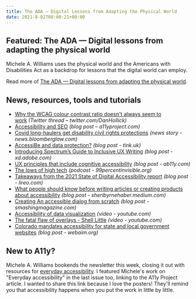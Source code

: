 ```yaml
---
title: The ADA — Digital Lessons from Adapting the Physical World
date: 2021-8-02T08:00:21+00:00
---
```


## Featured: The ADA — Digital lessons from adapting the physical world

Michele A. Williams uses the physical world and the Americans with Disabilities Act as a backdrop for lessons that the digital world can employ.

Read more of [The ADA — Digital lessons from adapting the physical world](https://mawconsultingllc.com/2021/07/26/the-ada-digital-lessons-from-adapting-the-physical-world/).

## News, resources, tools and tutorials

- [Why the WCAG colour contrast ratio doesn't always seem to work](https://twitter.com/DanHollick/status/1417895151003865090) *(Twitter thread – twitter.com/DanHollick)*
- [Accessibility and SEO](https://www.a11yproject.com/posts/2021-07-02-accessibility-seo/) *(blog post – a11yproject.com)*
- [Covid long-haulers get disability civil rights protections](https://news.bloomberglaw.com/health-law-and-business/covid-long-haulers-get-disability-civil-rights-protections) *(news story - news.bloomberglaw.com)*
- [AccessiBe and data protection?](https://tink.uk/accessibe-and-data-protection/) *(blog post - tink.uk)*
- [Introducing Spectrum’s Guide to Inclusive UX Writing](https://xd.adobe.com/ideas/perspectives/social-impact/inclusive-language-ux-design-spectrum/) *(blog post - xd.adobe.com)*
- [UX principles that include cognitive accessibility](https://www.ab11y.com/articles/ux-principles-that-include-cognitive-accessibility/) *(blog post - ab11y.com)*
- [The lows of high tech](https://99percentinvisible.org/episode/the-lows-of-high-tech/) *(podcast - 99percentinvisible.org)*
- [Takeaways from the 2021 State of Digital Accessibility report](https://www.lireo.com/takeaways-from-2021-state-digital-accessibility-report/) *(blog post - lireo.com)*
- [What people should know before writing articles or creating products about accessibility](https://sheribyrnehaber.medium.com/what-people-should-know-before-writing-articles-or-creating-products-about-accessibility-85a3af34a7cb) *(blog post - sheribyrnehaber.medium.com)*
- [Creating An accessible dialog from scratch](https://www.smashingmagazine.com/2021/07/accessible-dialog-from-scratch/) *(blog post - smashingmagazine.com)*
- [Accessibility of data visualization](https://www.youtube.com/watch?v=Aqx5PQwds80&pp=sAQA) *(video - youtube.com)*
- [The fatal flaw of overlays - Shell Little](https://www.youtube.com/watch?v=k6VmSjEIiks) *(video - youtube.com)*
- [Colorado mandates accessibility for state and local government websites](https://webaim.org/blog/colorado-mandates-accessibility/) *(blog post - webaim.org)*

## New to A11y?

Michele A. Williams bookends the newsletter this week, closing it out with resources for [everyday accessibility](https://mawconsultingllc.com/2021/07/29/everyday-accessibility/). I featured Michele's work on "Everyday accessibility" in the last issue too, linking to the A11y Project article. I wanted to share this link because I love the posters! They'll remind you that accessibility happens when you put the work in little by little.
